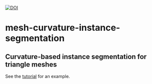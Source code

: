 [![DOI](https://zenodo.org/badge/DOI/10.5281/zenodo.14987825.svg)](https://doi.org/10.5281/zenodo.14987825)

# mesh-curvature-instance-segmentation

## Curvature-based instance segmentation for triangle meshes

See the [tutorial](tutorial.ipynb) for an example.
